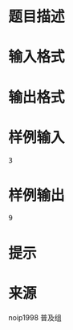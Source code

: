 

# 题目描述



# 输入格式



# 输出格式



# 样例输入


<pre>3</pre>

# 样例输出


<pre>9</pre>

# 提示



# 来源


<p>
noip1998 普及组
</p>
